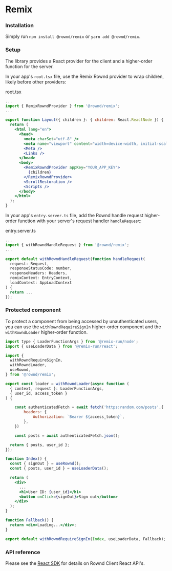 # Remix

### Installation

Simply run `npm install @rownd/remix` or `yarn add @rownd/remix`.

### Setup

The library provides a React provider for the client and a higher-order
function for the server.

In your app's `root.tsx` file, use the Remix Rownd provider to wrap children,
likely before other providers:

root.tsx
```jsx
...
import { RemixRowndProvider } from '@rownd/remix';
...

export function Layout({ children }: { children: React.ReactNode }) {
  return (
    <html lang="en">
      <head>
        <meta charSet="utf-8" />
        <meta name="viewport" content="width=device-width, initial-scale=1" />
        <Meta />
        <Links />
      </head>
      <body>
        <RemixRowndProvider appKey="YOUR_APP_KEY">
          {children}
        </RemixRowndProvider>
        <ScrollRestoration />
        <Scripts />
      </body>
    </html>
  );
}
```

In your app's `entry.server.ts` file, add the Rownd handle request higher-order
function with your server's request handler `handleRequest`:

entry.server.ts
```jsx
...
import { withRowndHandleRequest } from '@rownd/remix';
...

export default withRowndHandleRequest(function handleRequest(
  request: Request,
  responseStatusCode: number,
  responseHeaders: Headers,
  remixContext: EntryContext,
  loadContext: AppLoadContext
) {
  return ...
});
```

### Protected component
To protect a component from being accessed by unauthenticated users, you can use
the `withRowndRequireSignIn` higher-order component and the `withRowndLoader`
higher-order function.

```jsx
import type { LoaderFunctionArgs } from '@remix-run/node';
import { useLoaderData } from '@remix-run/react';

import {
  withRowndRequireSignIn,
  withRowndLoader,
  useRownd,
} from '@rownd/remix';

export const loader = withRowndLoader(async function (
  { context, request }: LoaderFunctionArgs,
  { user_id, access_token }
) {

    const authenticatedFetch = await fetch('https:random.com/posts',{
        headers: {
            Authorization: `Bearer ${access_token}`,
        },
    })

    const posts = await authenticatedFetch.json();

  return { posts, user_id };
});

function Index() {
  const { signOut } = useRownd();
  const { posts, user_id } = useLoaderData();

  return (
    <div>
      ...
      <h1>User ID: {user_id}</h1>
      <button onClick={signOut}>Sign out</button>
    </div>
  );
}

function Fallback() {
  return <div>Loading...</div>;
}

export default withRowndRequireSignIn(Index, useLoaderData, Fallback);
```

### API reference

Please see the [React SDK](/rownd/react/blob/main?tab=readme-ov-file#api-reference) for details on
Rownd Client React API's.